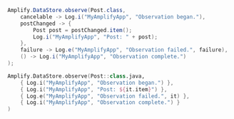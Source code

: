 <amplify-block-switcher>
<amplify-block name="Java">

```java
Amplify.DataStore.observe(Post.class,
    cancelable -> Log.i("MyAmplifyApp", "Observation began."),
    postChanged -> {
        Post post = postChanged.item();
        Log.i("MyAmplifyApp", "Post: " + post);
    },
    failure -> Log.e("MyAmplifyApp", "Observation failed.", failure),
    () -> Log.i("MyAmplifyApp", "Observation complete.")
);
```

</amplify-block>
<amplify-block name="Kotlin">

```kotlin
Amplify.DataStore.observe(Post::class.java,
    { Log.i("MyAmplifyApp", "Observation began.") },
    { Log.i("MyAmplifyApp", "Post: ${it.item}") },
    { Log.e("MyAmplifyApp", "Observation failed.", it) },
    { Log.i("MyAmplifyApp", "Observation complete.") }
)
```

</amplify-block>
</amplify-block-switcher>
